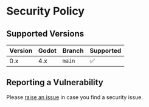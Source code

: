 # Security Policy

## Supported Versions

| Version | Godot | Branch | Supported          |
| ------- | ----- | ------ | ------------------ |
|     0.x |   4.x | `main` | :white_check_mark: |

## Reporting a Vulnerability

Please [raise an issue](https://github.com/eth0net/nanoid-godot/issues) in case you find a security issue.
